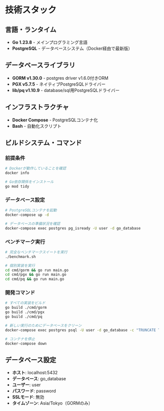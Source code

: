 # 技術スタック

## 言語・ランタイム
- **Go 1.23.8** - メインプログラミング言語
- **PostgreSQL** - データベースシステム（Docker経由で最新版）

## データベースライブラリ
- **GORM v1.30.0** - postgres driver v1.6.0付きORM
- **PGX v5.7.5** - ネイティブPostgreSQLドライバー
- **lib/pq v1.10.9** - database/sql用PostgreSQLドライバー

## インフラストラクチャ
- **Docker Compose** - PostgreSQLコンテナ化
- **Bash** - 自動化スクリプト

## ビルドシステム・コマンド

### 前提条件
```bash
# Dockerが動作していることを確認
docker info

# Go依存関係をインストール
go mod tidy
```

### データベース設定
```bash
# PostgreSQLコンテナを起動
docker-compose up -d

# データベースの準備状況を確認
docker-compose exec postgres pg_isready -U user -d go_database
```

### ベンチマーク実行
```bash
# 完全なベンチマークスイートを実行
./benchmark.sh

# 個別実装を実行
cd cmd/gorm && go run main.go
cd cmd/pgx && go run main.go  
cd cmd/pq && go run main.go
```

### 開発コマンド
```bash
# すべての実装をビルド
go build ./cmd/gorm
go build ./cmd/pgx
go build ./cmd/pq

# 新しい実行のためにデータベースをクリーン
docker-compose exec postgres psql -U user -d go_database -c "TRUNCATE TABLE users RESTART IDENTITY"

# コンテナを停止
docker-compose down
```

## データベース設定
- **ホスト**: localhost:5432
- **データベース**: go_database
- **ユーザー**: user
- **パスワード**: password
- **SSLモード**: 無効
- **タイムゾーン**: Asia/Tokyo（GORMのみ）